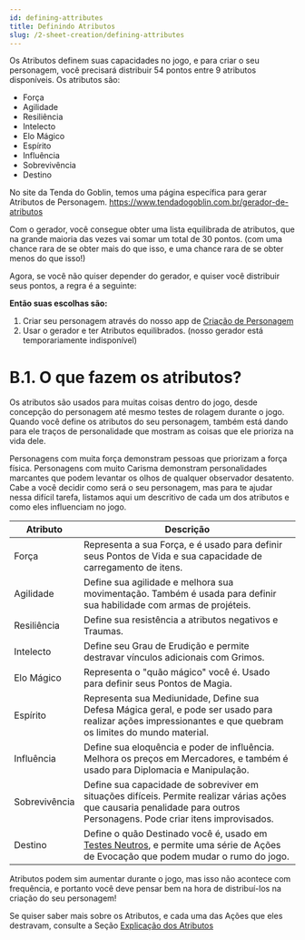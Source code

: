 ```yaml
---
id: defining-attributes
title: Definindo Atributos
slug: /2-sheet-creation/defining-attributes
---
```


Os Atributos definem suas capacidades no jogo, e para criar o seu personagem, você precisará distribuir 54 pontos entre 9 atributos disponíveis.
Os atributos são:

- Força
- Agilidade
- Resiliência
- Intelecto
- Elo Mágico
- Espírito
- Influência
- Sobrevivência
- Destino

No site da Tenda do Goblin, temos uma página específica para gerar Atributos de Personagem.
https://www.tendadogoblin.com.br/gerador-de-atributos

Com o gerador, você consegue obter uma lista equilibrada de atributos, que na grande maioria das vezes vai somar um total de 30 pontos. (com uma chance rara de se obter mais do que isso, e uma chance rara de se obter menos do que isso!)

Agora, se você não quiser depender do gerador, e quiser você distribuir seus pontos, a regra é a seguinte:

**Então suas escolhas são:**

  1. Criar seu personagem através do nosso app de <a href="https://ficha.fabulasegoblins.com.br">Criação de Personagem</a>
  2. Usar o gerador e ter Atributos equilibrados. (nosso gerador está temporariamente indisponível)<br/>

# B.1. O que fazem os atributos?

Os atributos são usados para muitas coisas dentro do jogo, desde concepção do personagem até mesmo testes de rolagem durante o jogo.<br/>
Quando você define os atributos do seu personagem, também está dando para ele traços de personalidade que mostram as coisas que ele prioriza na vida dele.

Personagens com muita força demonstram pessoas que priorizam a força física. Personagens com muito Carisma demonstram personalidades marcantes que podem levantar os olhos de qualquer observador desatento.<br/>
Cabe a você decidir como será o seu personagem, mas para te ajudar nessa difícil tarefa, listamos aqui um descritivo de cada um dos atributos e como eles influenciam no jogo.

<table>
  <thead>
    <tr>
      <th>
        Atributo
      </th>
      <th>
        Descrição
      </th>
    </tr>
  </thead>

  <tbody>
    <tr>
      <td>
        Força
      </td>
      <td>
        Representa a sua Força, e é usado para definir seus Pontos de Vida e sua capacidade de carregamento de itens.
      </td>
    </tr>
    <tr>
      <td>
        Agilidade
      </td>
      <td>
        Define sua agilidade e melhora sua movimentação. Também é usada para definir sua habilidade com armas de projéteis.
      </td>
    </tr>
    <tr>
      <td>
        Resiliência
      </td>
      <td>
        Define sua resistência a atributos negativos e Traumas.
      </td>
    </tr>
    <tr>
      <td>
        Intelecto
      </td>
      <td>
        Define seu Grau de Erudição e permite destravar vínculos adicionais com Grimos.
      </td>
    </tr>
    <tr>
      <td>
        Elo Mágico
      </td>
      <td>
        Representa o "quão mágico" você é. Usado para definir seus Pontos de Magia.
      </td>
    </tr>
    <tr>
      <td>
        Espírito
      </td>
      <td>
        Representa sua Mediunidade, Define sua Defesa Mágica geral, e pode ser usado para realizar ações impressionantes e que quebram os limites do mundo material.
      </td>
    </tr>
    <tr>
      <td>
        Influência
      </td>
      <td>
        Define sua eloquência e poder de influência. Melhora os preços em Mercadores, e também é usado para Diplomacia e Manipulação.
      </td>
    </tr>
    <tr>
      <td>
        Sobrevivência
      </td>
      <td>
        Define sua capacidade de sobreviver em situações difíceis. Permite realizar várias ações que causaria penalidade para outros Personagens. Pode criar itens improvisados.
      </td>
    </tr>
    <tr>
      <td>
        Destino
      </td>
      <td>
        Define o quão Destinado você é, usado em <a href="/docs/7-game-rules/skill-checks">Testes Neutros</a>, e permite uma série de Ações de Evocação que podem mudar o rumo do jogo.
      </td>
    </tr>
  </tbody>
</table>

Atributos podem sim aumentar durante o jogo, mas isso não acontece com frequência, e portanto você deve pensar bem na hora de distribuí-los na criação do seu personagem!

Se quiser saber mais sobre os Atributos, e cada uma das Ações que eles destravam, consulte a Seção [Explicação dos Atributos](/docs/7-game-rules/attributes-details)
